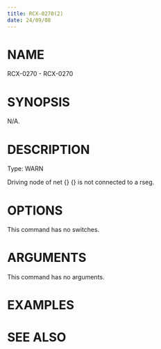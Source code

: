 ```yaml
---
title: RCX-0270(2)
date: 24/09/08
---
```


# NAME

RCX-0270 - RCX-0270

# SYNOPSIS

N/A.

# DESCRIPTION

Type: WARN

Driving node of net {} {} is not connected to a rseg.

# OPTIONS

This command has no switches.

# ARGUMENTS

This command has no arguments.

# EXAMPLES

# SEE ALSO
